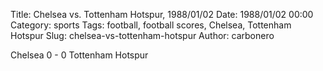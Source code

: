 Title: Chelsea vs. Tottenham Hotspur, 1988/01/02
Date: 1988/01/02 00:00
Category: sports
Tags: football, football scores, Chelsea, Tottenham Hotspur
Slug: chelsea-vs-tottenham-hotspur
Author: carbonero


Chelsea 0 - 0 Tottenham Hotspur
